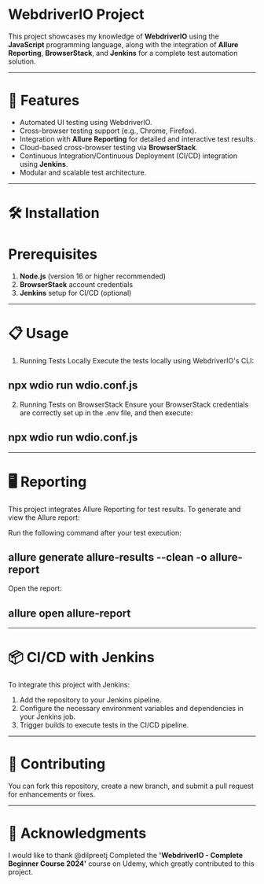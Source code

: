 # WebdriverIO Project

This project showcases my knowledge of **WebdriverIO** using the **JavaScript** programming language, 
along with the integration of **Allure Reporting**, **BrowserStack**, and **Jenkins** for a complete test automation solution.

---

# 🚀 Features

- Automated UI testing using WebdriverIO.
- Cross-browser testing support (e.g., Chrome, Firefox).
- Integration with **Allure Reporting** for detailed and interactive test results.
- Cloud-based cross-browser testing via **BrowserStack**.
- Continuous Integration/Continuous Deployment (CI/CD) integration using **Jenkins**.
- Modular and scalable test architecture.

---

# 🛠️ Installation

# Prerequisites

1. **Node.js** (version 16 or higher recommended)
2. **BrowserStack** account credentials
3. **Jenkins** setup for CI/CD (optional)

---

# 📋 Usage

1. Running Tests Locally
Execute the tests locally using WebdriverIO's CLI:
 ## npx wdio run wdio.conf.js
 
2. Running Tests on BrowserStack
Ensure your BrowserStack credentials are correctly set up in the .env file, and then execute:

 ## npx wdio run wdio.conf.js

---

# 🖥️ Reporting

This project integrates Allure Reporting for test results. To generate and view the Allure report:

Run the following command after your test execution:
  ## allure generate allure-results --clean -o allure-report
Open the report:
  ## allure open allure-report

---

# 📦 CI/CD with Jenkins

To integrate this project with Jenkins:

1. Add the repository to your Jenkins pipeline.
2. Configure the necessary environment variables and dependencies in your Jenkins job.
3. Trigger builds to execute tests in the CI/CD pipeline.

---

# 🤝 Contributing

You can fork this repository, create a new branch, and submit a pull request for enhancements or fixes.

---

# 🙌 Acknowledgments

I would like to thank @dilpreetj
Completed the **'WebdriverIO - Complete Beginner Course 2024'** course on Udemy, which greatly contributed to this project.
 

